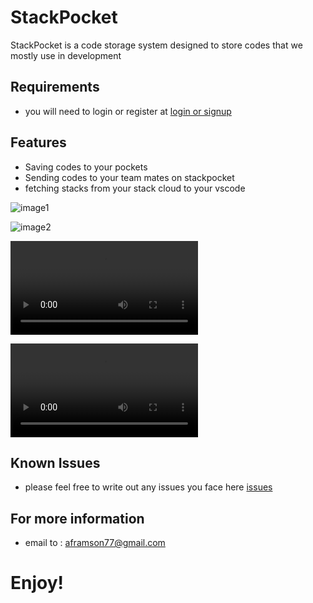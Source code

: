 
# StackPocket

  StackPocket is a code storage system designed to store codes that we mostly use in development


## Requirements

 - you will need to login or register at [login or signup](https://stackpocket.proslin.com)

## Features

- Saving codes to your pockets 
- Sending codes to your team mates on stackpocket
- fetching stacks from your stack cloud to your vscode

![image1](https://stackpocket.proslin.com/assets/c1.png)

![image2](https://stackpocket.proslin.com/assets/c3.png)

![image3](https://stackpocket.proslin.com/assets/c4-rec.mp4)

![image4](https://stackpocket.proslin.com/assets/c5-rec.mp4)





## Known Issues

- please feel free to write out any issues you face here [issues](https://marketplace.visualstudio.com/items?itemName=aframson.stackpocket&ssr=false#review-details)


## For more information

- email to :  aframson77@gmail.com


**Enjoy!**
=======
